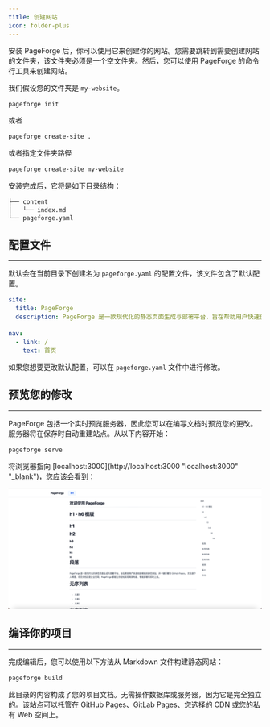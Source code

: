 ```yaml
---
title: 创建网站
icon: folder-plus
---
```


安装 PageForge 后，你可以使用它来创建你的网站。您需要跳转到需要创建网站的文件夹，该文件夹必须是一个空文件夹。然后，您可以使用 PageForge 的命令行工具来创建网站。

我们假设您的文件夹是 `my-website`。

```bash
pageforge init
```

或者

```bash
pageforge create-site .
```

或者指定文件夹路径

```bash
pageforge create-site my-website
```

安装完成后，它将是如下目录结构：

```
├── content
│   └── index.md
└── pageforge.yaml
```

## 配置文件

---

默认会在当前目录下创建名为 `pageforge.yaml` 的配置文件，该文件包含了默认配置。

```yaml
site:
  title: PageForge
  description: PageForge 是一款现代化的静态页面生成与部署平台，旨在帮助用户快速创建精美的静态网站，并一键部署到 GitHub Pages。 无论是个人博客、项目文档还是企业官网，PageForge 都能让你轻松实现高效构建、智能部署和即时上线。

nav:
  - link: /
    text: 首页
```

如果您想要更改默认配置，可以在 `pageforge.yaml` 文件中进行修改。

## 预览您的修改

---

PageForge 包括一个实时预览服务器，因此您可以在编写文档时预览您的更改。服务器将在保存时自动重建站点。从以下内容开始：

```bash
pageforge serve
```

将浏览器指向 [localhost:3000](http://localhost:3000 "localhost:3000" "_blank")，您应该会看到：

![img.png](img.png)

## 编译你的项目

---

完成编辑后，您可以使用以下方法从 Markdown 文件构建静态网站：

```bash
pageforge build
```

此目录的内容构成了您的项目文档。无需操作数据库或服务器，因为它是完全独立的。该站点可以托管在 GitHub Pages、GitLab Pages、您选择的 CDN 或您的私有 Web 空间上。